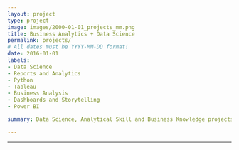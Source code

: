 ```yaml
---
layout: project
type: project
image: images/2000-01-01_projects_mm.png
title: Business Analytics + Data Science
permalink: projects/
# All dates must be YYYY-MM-DD format!
date: 2016-01-01
labels:
- Data Science
- Reports and Analytics
- Python
- Tableau
- Business Analysis
- Dashboards and Storytelling
- Power BI

summary: Data Science, Analytical Skill and Business Knowledge projects to make confident decisions.

---
```



<hr>


